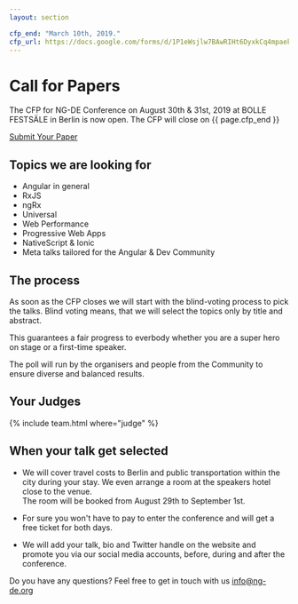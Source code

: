 ```yaml
---
layout: section

cfp_end: "March 10th, 2019."
cfp_url: https://docs.google.com/forms/d/1P1eWsjlw7BAwRIHt6DyxkCq4mpaek_2aM8rtiF0D7pg
---
```


# Call for Papers

The CFP for NG-DE Conference on August 30th & 31st, 2019 at BOLLE FESTSÄLE in Berlin is now open. The CFP will close on {{ page.cfp_end }}

<div class="cfp">
  <div class="cfp__cta">
    <a class="button button--xlarge" href="{{ page.cfp_url }}" target="_blank" rel="nofollow noopener">
      <span class="button__scale">Submit Your Paper</span>
    </a>
  </div>
</div>

## Topics we are looking for

- Angular in general
- RxJS
- ngRx
- Universal
- Web Performance
- Progressive Web Apps
- NativeScript & Ionic
- Meta talks tailored for the Angular & Dev Community

## The process

As soon as the CFP closes we will start with the blind-voting process to pick the talks. Blind voting means, that we will select the topics only by title and abstract.

This guarantees a fair progress to everbody whether you are a super hero on stage or a first-time speaker.

The poll will run by the organisers and people from the Community to ensure diverse and balanced results.

## Your Judges

{% include team.html where="judge" %}

## When your talk get selected

- We will cover travel costs to Berlin and public transportation within the city during your stay. We even arrange a room at the speakers hotel close to the venue.  
  The room will be booked from August 29th to September 1st.

- For sure you won't have to pay to enter the conference and will get a free ticket for both days.

- We will add your talk, bio and Twitter handle on the website and promote you via our social media accounts, before, during and after the conference.

Do you have any questions? Feel free to get in touch with us [info@ng-de.org](mailto:info@ng-de.org)

